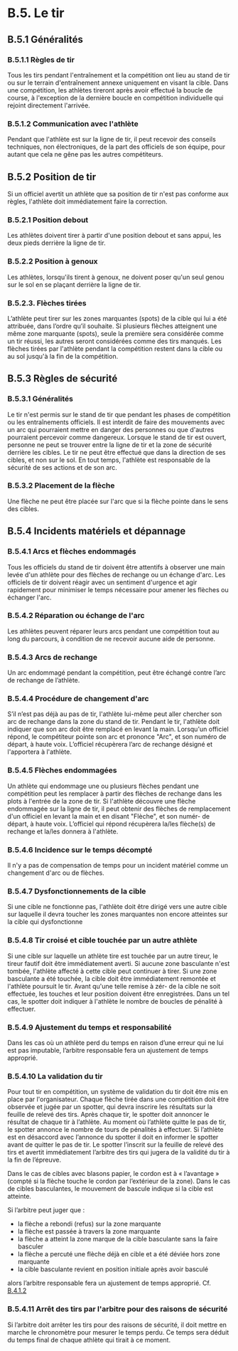 # B.5. Le tir

## B.5.1 Généralités

### B.5.1.1 Règles de tir

Tous les tirs pendant l'entraînement et la compétition ont lieu au stand de tir ou sur le terrain
d'entraînement annexe uniquement en visant la cible. Dans une compétition, les athlètes tireront après
avoir effectué la boucle de course, à l'exception de la dernière boucle en compétition individuelle qui rejoint
directement l'arrivée.

### B.5.1.2 Communication avec l'athlète

Pendant que l'athlète est sur la ligne de tir, il peut recevoir des conseils techniques, non électroniques, de
la part des officiels de son équipe, pour autant que cela ne gêne pas les autres compétiteurs.

## B.5.2 Position de tir

Si un officiel avertit un athlète que sa position de tir n'est pas conforme aux règles, l'athlète doit
immédiatement faire la correction.

### B.5.2.1 Position debout

Les athlètes doivent tirer à partir d'une position debout et sans appui, les deux pieds derrière la ligne de tir.

### B.5.2.2 Position à genoux

Les athlètes, lorsqu'ils tirent à genoux, ne doivent poser qu'un seul genou sur le sol en se plaçant derrière
la ligne de tir.

### B.5.2.3. Flèches tirées

L’athlète peut tirer sur les zones marquantes (spots) de la cible qui lui a été attribuée, dans l’ordre qu’il
souhaite.
Si plusieurs flèches atteignent une même zone marquante (spots), seule la première sera considérée
comme un tir réussi, les autres seront considérées comme des tirs manqués.
Les flèches tirées par l'athlète pendant la compétition restent dans la cible ou au sol jusqu'à la fin de la
compétition.

## B.5.3 Règles de sécurité

### B.5.3.1 Généralités

Le tir n'est permis sur le stand de tir que pendant les phases de compétition ou les entraînements officiels.
Il est interdit de faire des mouvements avec un arc qui pourraient mettre en danger des personnes ou que
d'autres pourraient percevoir comme dangereux. Lorsque le stand de tir est ouvert, personne ne peut se
trouver entre la ligne de tir et la zone de sécurité derrière les cibles.
Le tir ne peut être effectué que dans la direction de ses cibles, et non sur le sol. En tout temps, l'athlète est
responsable de la sécurité de ses actions et de son arc.

### B.5.3.2 Placement de la flèche

Une flèche ne peut être placée sur l'arc que si la flèche pointe dans le sens des cibles.

## B.5.4 Incidents matériels et dépannage

### B.5.4.1 Arcs et flèches endommagés

Tous les officiels du stand de tir doivent être attentifs à observer une main levée d'un athlète pour des
flèches de rechange ou un échange d'arc. Les officiels de tir doivent réagir avec un sentiment d'urgence et
agir rapidement pour minimiser le temps nécessaire pour amener les flèches ou échanger l'arc.

### B.5.4.2 Réparation ou échange de l'arc

Les athlètes peuvent réparer leurs arcs pendant une compétition tout au long du parcours, à condition de
ne recevoir aucune aide de personne.

### B.5.4.3 Arcs de rechange

Un arc endommagé pendant la compétition, peut être échangé contre l’arc de rechange de l’athlète.

### B.5.4.4 Procédure de changement d'arc

S’il n’est pas déjà au pas de tir, l'athlète lui-même peut aller chercher son arc de rechange dans la zone du
stand de tir.
Pendant le tir, l'athlète doit indiquer que son arc doit être remplacé en levant la main. Lorsqu'un officiel
répond, le compétiteur pointe son arc et prononce "Arc", et son numéro de départ, à haute voix. L’officiel
récupèrera l’arc de rechange désigné et l'apportera à l'athlète.

### B.5.4.5 Flèches endommagées

Un athlète qui endommage une ou plusieurs flèches pendant une compétition peut les remplacer à partir
des flèches de rechange dans les plots à l'entrée de la zone de tir. Si l'athlète découvre une flèche
endommagée sur la ligne de tir, il peut obtenir des flèches de remplacement d'un officiel en levant la main
et en disant "Flèche", et son numér- de départ, à haute voix. L’officiel qui répond récupèrera la/les flèche(s)
de rechange et la/les donnera à l'athlète.

### B.5.4.6 Incidence sur le temps décompté

Il n'y a pas de compensation de temps pour un incident matériel comme un changement d'arc ou de flèches.

### B.5.4.7 Dysfonctionnements de la cible

Si une cible ne fonctionne pas, l'athlète doit être dirigé vers une autre cible sur laquelle il devra toucher les
zones marquantes non encore atteintes sur la cible qui dysfonctionne

### B.5.4.8 Tir croisé et cible touchée par un autre athlète

Si une cible sur laquelle un athlète tire est touchée par un autre tireur, le tireur fautif doit être
immédiatement averti.
Si aucune zone basculante n'est tombée, l'athlète affecté à cette cible peut continuer à tirer.
Si une zone basculante a été touchée, la cible doit être immédiatement remontée et l'athlète poursuit le tir.
Avant qu'une telle remise à zér- de la cible ne soit effectuée, les touches et leur position doivent être
enregistrées. Dans un tel cas, le spotter doit indiquer à l'athlète le nombre de boucles de pénalité à
effectuer.

### B.5.4.9 Ajustement du temps et responsabilité

Dans les cas où un athlète perd du temps en raison d’une erreur qui ne lui est pas imputable, l’arbitre
responsable fera un ajustement de temps approprié.

### B.5.4.10 La validation du tir

Pour tout tir en compétition, un système de validation du tir doit être mis en place par l'organisateur. Chaque
flèche tirée dans une compétition doit être observée et jugée par un spotter, qui devra inscrire les résultats
sur la feuille de relevé des tirs.
Après chaque tir, le spotter doit annoncer le résultat de chaque tir à l’athlète.
Au moment où l’athlète quitte le pas de tir, le spotter annonce le nombre de tours de pénalités à effectuer.
Si l’athlète est en désaccord avec l’annonce du spotter il doit en informer le spotter avant de quitter le pas
de tir.
Le spotter l’inscrit sur la feuille de relevé des tirs et avertit immédiatement l’arbitre des tirs qui jugera de
la validité du tir à la fin de l’épreuve.

Dans le cas de cibles avec blasons papier, le cordon est à « l’avantage » (compté si la flèche touche le
cordon par l’extérieur de la zone).
Dans le cas de cibles basculantes, le mouvement de bascule indique si la cible est atteinte.

Si l’arbitre peut juger que :

- la flèche a rebondi (refus) sur la zone marquante
- la flèche est passée à travers la zone marquante
- la flèche a atteint la zone marque de la cible basculante sans la faire basculer
- la flèche a percuté une flèche déjà en cible et a été déviée hors zone marquante
- la cible basculante revient en position initiale après avoir basculé

alors l’arbitre responsable fera un ajustement de temps approprié. Cf. [B.4.1.2](/reglements/II/7/B/4/#b412-erreur-de-boucle-de-pénalité)

### B.5.4.11 Arrêt des tirs par l'arbitre pour des raisons de sécurité

Si l’arbitre doit arrêter les tirs pour des raisons de sécurité, il doit mettre en marche le chronomètre pour
mesurer le temps perdu.
Ce temps sera déduit du temps final de chaque athlète qui tirait à ce moment.
